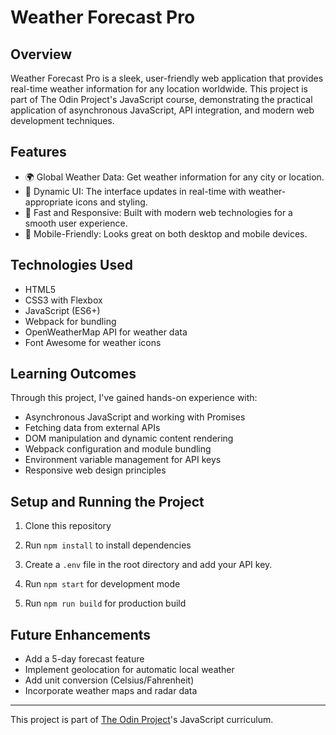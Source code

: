 # Weather Forecast Pro

## Overview

Weather Forecast Pro is a sleek, user-friendly web application that provides real-time weather information for any location worldwide. This project is part of The Odin Project's JavaScript course, demonstrating the practical application of asynchronous JavaScript, API integration, and modern web development techniques.

## Features

- 🌍 Global Weather Data: Get weather information for any city or location.
- 🎨 Dynamic UI: The interface updates in real-time with weather-appropriate icons and styling.
- 🚀 Fast and Responsive: Built with modern web technologies for a smooth user experience.
- 📱 Mobile-Friendly: Looks great on both desktop and mobile devices.

## Technologies Used

- HTML5
- CSS3 with Flexbox
- JavaScript (ES6+)
- Webpack for bundling
- OpenWeatherMap API for weather data
- Font Awesome for weather icons

## Learning Outcomes

Through this project, I've gained hands-on experience with:

- Asynchronous JavaScript and working with Promises
- Fetching data from external APIs
- DOM manipulation and dynamic content rendering
- Webpack configuration and module bundling
- Environment variable management for API keys
- Responsive web design principles

## Setup and Running the Project

1. Clone this repository
2. Run `npm install` to install dependencies
3. Create a `.env` file in the root directory and add your API key.

4. Run `npm start` for development mode
5. Run `npm run build` for production build

## Future Enhancements

- Add a 5-day forecast feature
- Implement geolocation for automatic local weather
- Add unit conversion (Celsius/Fahrenheit)
- Incorporate weather maps and radar data

---

This project is part of [The Odin Project](https://www.theodinproject.com/)'s JavaScript curriculum.
